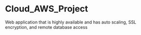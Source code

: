 # Cloud_AWS_Project
Web application that is highly available and has auto scaling, SSL encryption, and remote database access
